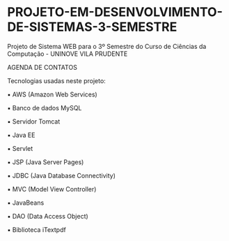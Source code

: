 # PROJETO-EM-DESENVOLVIMENTO-DE-SISTEMAS-3-SEMESTRE
Projeto de Sistema WEB para o 3º Semestre do Curso de Ciências da Computação - UNINOVE VILA PRUDENTE

AGENDA DE CONTATOS

Tecnologias usadas neste projeto:

▪️ AWS (Amazon Web Services)

▪️ Banco de dados MySQL

▪️ Servidor Tomcat

▪️ Java EE

▪️ Servlet

▪️ JSP (Java Server Pages)

▪️ JDBC (Java Database Connectivity)

▪️ MVC (Model View Controller)

▪️ JavaBeans

▪️ DAO (Data Access Object)

▪️ Biblioteca iTextpdf
